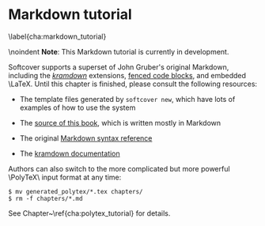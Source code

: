 # Markdown tutorial
\label{cha:markdown_tutorial}

\noindent **Note**: This Markdown tutorial is currently in development.

Softcover supports a superset of John Gruber's original Markdown, including the [*kramdown*](http://kramdown.gettalong.org/) extensions, [fenced code blocks](https://help.github.com/articles/github-flavored-markdown#fenced-code-blocks), and embedded \LaTeX. Until this chapter is finished, please consult the following resources:

* The template files generated by `softcover new`, which have lots of examples of how to use the system

* The [source of this book](https://github.com/softcover/softcover_book), which is written mostly in Markdown

* The original [Markdown syntax reference](http://daringfireball.net/projects/markdown/syntax)

* The [kramdown documentation](http://kramdown.gettalong.org/syntax.html)

Authors can also switch to the more complicated but more powerful \PolyTeX\ input format at any time:

```console
$ mv generated_polytex/*.tex chapters/
$ rm -f chapters/*.md
```

See Chapter~\ref{cha:polytex_tutorial} for details.
